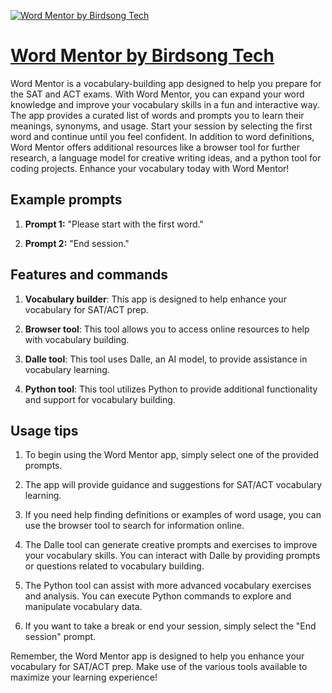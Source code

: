 [![Word Mentor by Birdsong Tech](https://files.oaiusercontent.com/file-UubqV1hadurEZxCvhlTRL8Kc?se=2123-10-17T04%3A27%3A30Z&sp=r&sv=2021-08-06&sr=b&rscc=max-age%3D31536000%2C%20immutable&rscd=attachment%3B%20filename%3D32c5a6bd-840f-4219-a411-6e0ef9e69d41.png&sig=NGw2PvAaAuOMBu55v7SEaIO2fnLMj2n51jif6OiNOA4%3D)](https://chat.openai.com/g/g-ASZbmCWK7-word-mentor-by-birdsong-tech)

# [Word Mentor by Birdsong Tech](https://chat.openai.com/g/g-ASZbmCWK7-word-mentor-by-birdsong-tech)

Word Mentor is a vocabulary-building app designed to help you prepare for the SAT and ACT exams. With Word Mentor, you can expand your word knowledge and improve your vocabulary skills in a fun and interactive way. The app provides a curated list of words and prompts you to learn their meanings, synonyms, and usage. Start your session by selecting the first word and continue until you feel confident. In addition to word definitions, Word Mentor offers additional resources like a browser tool for further research, a language model for creative writing ideas, and a python tool for coding projects. Enhance your vocabulary today with Word Mentor!

## Example prompts

1. **Prompt 1:** "Please start with the first word."

2. **Prompt 2:** "End session."

## Features and commands

1. **Vocabulary builder**: This app is designed to help enhance your vocabulary for SAT/ACT prep.

2. **Browser tool**: This tool allows you to access online resources to help with vocabulary building.

3. **Dalle tool**: This tool uses Dalle, an AI model, to provide assistance in vocabulary learning.

4. **Python tool**: This tool utilizes Python to provide additional functionality and support for vocabulary building.

## Usage tips

1. To begin using the Word Mentor app, simply select one of the provided prompts. 

2. The app will provide guidance and suggestions for SAT/ACT vocabulary learning.

3. If you need help finding definitions or examples of word usage, you can use the browser tool to search for information online.

4. The Dalle tool can generate creative prompts and exercises to improve your vocabulary skills. You can interact with Dalle by providing prompts or questions related to vocabulary building.

5. The Python tool can assist with more advanced vocabulary exercises and analysis. You can execute Python commands to explore and manipulate vocabulary data.

6. If you want to take a break or end your session, simply select the "End session" prompt.

Remember, the Word Mentor app is designed to help you enhance your vocabulary for SAT/ACT prep. Make use of the various tools available to maximize your learning experience!